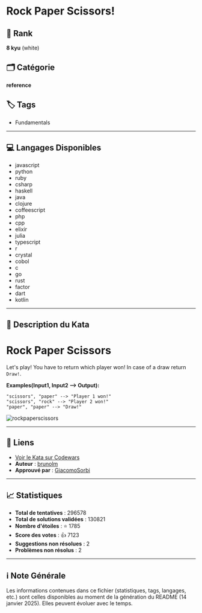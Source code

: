 # Rock Paper Scissors!

## 🏅 Rank
**8 kyu** (white)

## 🗂️ Catégorie
**reference**

## 🏷️ Tags
- Fundamentals

---

## 💻 Langages Disponibles
- javascript
- python
- ruby
- csharp
- haskell
- java
- clojure
- coffeescript
- php
- cpp
- elixir
- julia
- typescript
- r
- crystal
- cobol
- c
- go
- rust
- factor
- dart
- kotlin

---

## 📜 Description du Kata

# Rock Paper Scissors

Let's play! You have to return which player won! In case of a draw return `Draw!`.

**Examples(Input1, Input2 --> Output):**

```
"scissors", "paper" --> "Player 1 won!"
"scissors", "rock" --> "Player 2 won!"
"paper", "paper" --> "Draw!"
```

![rockpaperscissors](http://i.imgur.com/aimOQVX.png)

---

## 🔗 Liens
- [Voir le Kata sur Codewars](https://www.codewars.com/kata/5672a98bdbdd995fad00000f)
- **Auteur** : [brunolm](https://www.codewars.com/users/brunolm)
- **Approuvé par** : [GiacomoSorbi](https://www.codewars.com/users/GiacomoSorbi)

---

## 📈 Statistiques
- **Total de tentatives** : 296578
- **Total de solutions validées** : 130821
- **Nombre d'étoiles** : ⭐ 1785
- **Score des votes** : 👍 7123
- **Suggestions non résolues** : 2
- **Problèmes non résolus** : 2

---

## ℹ️ Note Générale
Les informations contenues dans ce fichier (statistiques, tags, langages, etc.) sont celles disponibles au moment de la génération du README (14 janvier 2025). Elles peuvent évoluer avec le temps.
